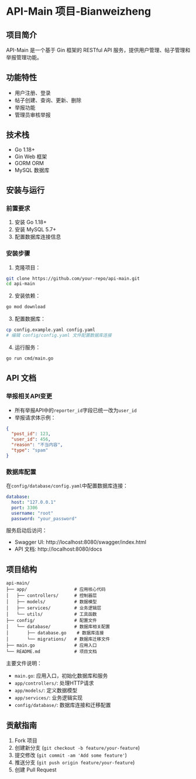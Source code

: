 # API-Main 项目-Bianweizheng

## 项目简介

API-Main 是一个基于 Gin 框架的 RESTful API 服务，提供用户管理、帖子管理和举报管理功能。

## 功能特性

- 用户注册、登录
- 帖子创建、查询、更新、删除
- 举报功能
- 管理员审核举报

## 技术栈

- Go 1.18+
- Gin Web 框架
- GORM ORM
- MySQL 数据库

## 安装与运行

### 前置要求

1. 安装 Go 1.18+
2. 安装 MySQL 5.7+
3. 配置数据库连接信息

### 安装步骤

1. 克隆项目：
```bash
git clone https://github.com/your-repo/api-main.git
cd api-main
```

2. 安装依赖：
```bash
go mod download
```

3. 配置数据库：
```bash
cp config.example.yaml config.yaml
# 编辑 config/config.yaml 文件配置数据库连接
```

4. 运行服务：
```bash
go run cmd/main.go
```

## API 文档

### 举报相关API变更
- 所有举报API中的`reporter_id`字段已统一改为`user_id`
- 举报请求体示例：
```json
{
  "post_id": 123,
  "user_id": 456,
  "reason": "不当内容",
  "type": "spam"
}
```

### 数据库配置
在`config/database/config.yaml`中配置数据库连接：
```yaml
database:
  host: "127.0.0.1"
  port: 3306
  username: "root"
  password: "your_password"
```

服务启动后访问：
- Swagger UI: http://localhost:8080/swagger/index.html
- API 文档: http://localhost:8080/docs

## 项目结构

```
api-main/
├── app/                  # 应用核心代码
│   ├── controllers/      # 控制器层
│   ├── models/           # 数据模型
│   ├── services/         # 业务逻辑层
│   └── utils/            # 工具函数
├── config/               # 配置文件
│   └── database/         # 数据库相关配置
│       ├── database.go    # 数据库连接
│       └── migrations/   # 数据库迁移文件
├── main.go               # 应用入口
└── README.md             # 项目文档
```

主要文件说明：
- `main.go`: 应用入口，初始化数据库和服务
- `app/controllers/`: 处理HTTP请求
- `app/models/`: 定义数据模型
- `app/services/`: 业务逻辑实现
- `config/database/`: 数据库连接和迁移配置

## 贡献指南

1. Fork 项目
2. 创建新分支 (`git checkout -b feature/your-feature`)
3. 提交修改 (`git commit -am 'Add some feature'`)
4. 推送分支 (`git push origin feature/your-feature`)
5. 创建 Pull Request
